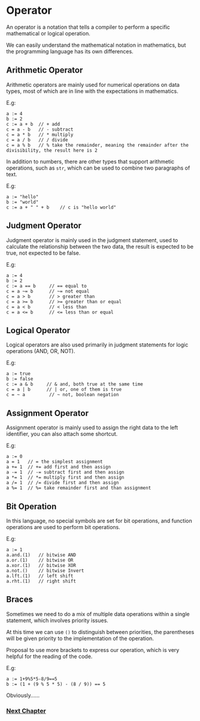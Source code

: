 # Operator
An operator is a notation that tells a compiler to perform a specific mathematical or logical operation.

We can easily understand the mathematical notation in mathematics, but the programming language has its own differences.

## Arithmetic Operator
Arithmetic operators are mainly used for numerical operations on data types, most of which are in line with the expectations in mathematics.

E.g:
```
a := 4
b := 2
c := a + b  // + add
c = a - b   // - subtract
c = a * b   // * multiply
c = a / b   // / divide
c = a % b   // % take the remainder, meaning the remainder after the divisibility, the result here is 2
```
In addition to numbers, there are other types that support arithmetic operations, such as `str`, which can be used to combine two paragraphs of text.

E.g:
```
a := "hello"
b := "world"
c := a + " " + b    // c is "hello world"
```
## Judgment Operator
Judgment operator is mainly used in the judgment statement, used to calculate the relationship between the two data, the result is expected to be true, not expected to be false.

E.g:
```
a := 4
b := 2
c := a == b     // == equal to
c = a ~= b      // ~= not equal
c = a > b       // > greater than
c = a >= b      // >= greater than or equal
c = a < b       // < less than
c = a <= b      // <= less than or equal
```
## Logical Operator
Logical operators are also used primarily in judgment statements for logic operations (AND, OR, NOT).

E.g:
```
a := true
b := false
c := a & b     // & and, both true at the same time
c = a | b      // | or, one of them is true
c = ~ a         // ~ not, boolean negation
```
## Assignment Operator
Assignment operator is mainly used to assign the right data to the left identifier, you can also attach some shortcut.

E.g:
```
a := 0
a = 1   // = the simplest assignment
a += 1  // += add first and then assign
a -= 1  // -= subtract first and then assign
a *= 1  // *= multiply first and then assign
a /= 1  // /= divide first and then assign
a %= 1  // %= take remainder first and than assignment
```
## Bit Operation
In this language, no special symbols are set for bit operations, and function operations are used to perform bit operations.

E.g:
```
a := 1
a.and.(1)   // bitwise AND
a.or.(1)    // bitwise OR
a.xor.(1)   // bitwise XOR
a.not.()    // bitwise Invert
a.lft.(1)   // left shift 
a.rht.(1)   // right shift
```
## Braces
Sometimes we need to do a mix of multiple data operations within a single statement, which involves priority issues.

At this time we can use `()` to distinguish between priorities, the parentheses will be given priority to the implementation of the operation.

Proposal to use more brackets to express our operation, which is very helpful for the reading of the code.

E.g:
```
a := 1+9%5*5-8/9==5
b := (1 + (9 % 5 * 5) - (8 / 9)) == 5
```
Obviously……

### [Next Chapter](collection-type.md)